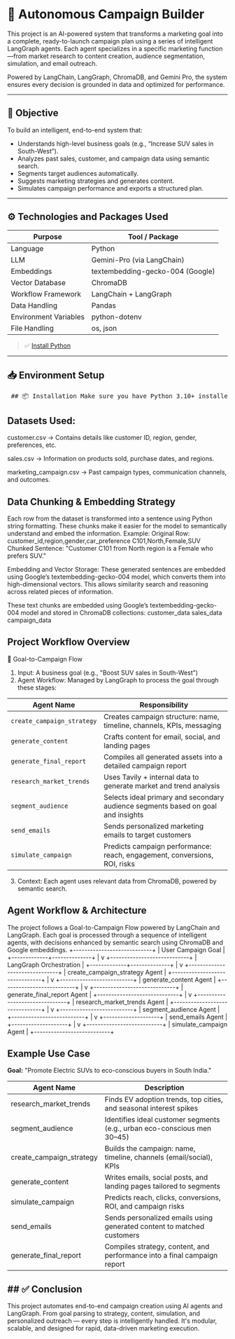# 🚀 Autonomous Campaign Builder
This project is an AI-powered system that transforms a marketing goal into a complete, ready-to-launch campaign plan using a series of intelligent LangGraph agents. Each agent specializes in a specific marketing function—from market research to content creation, audience segmentation, simulation, and email outreach.

Powered by LangChain, LangGraph, ChromaDB, and Gemini Pro, the system ensures every decision is grounded in data and optimized for performance.

---

## 📌 Objective

To build an intelligent, end-to-end system that:

- Understands high-level business goals (e.g., “Increase SUV sales in South-West”).
- Analyzes past sales, customer, and campaign data using semantic search.
- Segments target audiences automatically.
- Suggests marketing strategies and generates content.
- Simulates campaign performance and exports a structured plan.

---

## ⚙️ Technologies and Packages Used

| Purpose                | Tool / Package                  |
|------------------------|---------------------------------|
| Language               | Python                          |
| LLM                    | Gemini-Pro (via LangChain)      |
| Embeddings             | textembedding-gecko-004 (Google)|
| Vector Database        | ChromaDB                        |
| Workflow Framework     | LangChain + LangGraph           |
| Data Handling          | Pandas                          |
| Environment Variables  | python-dotenv                   |
| File Handling          | os, json                        |

> ✅ [Install Python](https://www.python.org/downloads/)

---

## 📥 Environment Setup

<pre lang="markdown"> ## 📦 Installation Make sure you have Python 3.10+ installed. Then install the required dependencies: ```bash pip install numpy>=1.24.0 pip install pandas>=2.0.0 pip install langchain>=0.1.0 pip install langchain-community>=0.0.10 pip install langchain-core>=0.1.0 pip install langchain-google-genai>=0.0.5 pip install langgraph>=0.0.15 pip install chromadb>=0.4.22 pip install python-dotenv>=1.0.0 pip install pydantic>=2.0.0 pip install tenacity>=8.0.0 pip install streamlit>=1.22.0 ``` </pre>

## Datasets Used:
customer.csv → Contains details like customer ID, region, gender, preferences, etc.

sales.csv → Information on products sold, purchase dates, and regions.

marketing_campaign.csv → Past campaign types, communication channels, and outcomes.

## Data Chunking & Embedding Strategy
Each row from the dataset is transformed into a sentence using Python string formatting. These chunks make it easier for the model to semantically understand and embed the information.
 Example:
Original Row:
customer_id,region,gender,car_preference
C101,North,Female,SUV
Chunked Sentence:
"Customer C101 from North region is a Female who prefers SUV."

Embedding and Vector Storage:
These generated sentences are embedded using Google’s textembedding-gecko-004 model, which converts them into high-dimensional vectors. This allows similarity search and reasoning across related pieces of information.

These text chunks are embedded using Google’s textembedding-gecko-004 model and stored in ChromaDB collections:
customer_data
sales_data
campaign_data

## Project Workflow Overview
🔄 Goal-to-Campaign Flow
1.	Input: A business goal (e.g., "Boost SUV sales in South-West")
2.	Agent Workflow: Managed by LangGraph to process the goal through these stages:

| Agent Name               | Responsibility                                                                 |
|--------------------------|---------------------------------------------------------------------------------|
| `create_campaign_strategy` | Creates campaign structure: name, timeline, channels, KPIs, messaging         |
| `generate_content`         | Crafts content for email, social, and landing pages                          |
| `generate_final_report`    | Compiles all generated assets into a detailed campaign report                 |
| `research_market_trends`   | Uses Tavily + internal data to generate market and trend analysis             |
| `segment_audience`         | Selects ideal primary and secondary audience segments based on goal and insights |
| `send_emails`              | Sends personalized marketing emails to target customers                      |
| `simulate_campaign`        | Predicts campaign performance: reach, engagement, conversions, ROI, risks    |



3.	Context: Each agent uses relevant data from ChromaDB, powered by semantic search.


## Agent Workflow & Architecture
The project follows a Goal-to-Campaign Flow powered by LangChain and LangGraph. Each goal is processed through a sequence of intelligent agents, with decisions enhanced by semantic search using ChromaDB and Google embeddings.
+----------------------------+
|     User Campaign Goal     |
+-------------+--------------+
              |
              v
+----------------------------+
|  LangGraph Orchestration   |
+-------------+--------------+
              |
              v
+-------------------------------+
| create_campaign_strategy Agent |
+-------------------------------+
              |
              v
+--------------------------+
|  generate_content Agent  |
+--------------------------+
              |
              v
+-----------------------------+
| generate_final_report Agent |
+-----------------------------+
              |
              v
+-------------------------------+
| research_market_trends Agent |
+-------------------------------+
              |
              v
+--------------------------+
|  segment_audience Agent  |
+--------------------------+
              |
              v
+--------------------+
|   send_emails Agent |
+--------------------+
              |
              v
+---------------------------+
|  simulate_campaign Agent  |
+---------------------------+



## Example Use Case
**Goal:** "Promote Electric SUVs to eco-conscious buyers in South India."

| Agent Name               | Description                                                                 |
|--------------------------|-----------------------------------------------------------------------------|
| research_market_trends   | Finds EV adoption trends, top cities, and seasonal interest spikes         |
| segment_audience         | Identifies ideal customer segments (e.g., urban eco-conscious men 30–45)  |
| create_campaign_strategy | Builds the campaign: name, timeline, channels (email/social), KPIs        |
| generate_content         | Writes emails, social posts, and landing pages tailored to segments        |
| simulate_campaign        | Predicts reach, clicks, conversions, ROI, and campaign risks               |
| send_emails              | Sends personalized emails using generated content to matched customers      |
| generate_final_report    | Compiles strategy, content, and performance into a final campaign report   |

## ## ✅ Conclusion

This project automates end-to-end campaign creation using AI agents and LangGraph. From goal parsing to strategy, content, simulation, and personalized outreach — every step is intelligently handled. It's modular, scalable, and designed for rapid, data-driven marketing execution.
